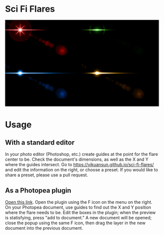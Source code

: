 # Sci Fi Flares
<img src="demoflare.png" />

# Usage
<h2>With a standard editor</h2>
In your photo editor (Photoshop, etc.) create guides at the point for the flare center to be. Check the document's dimensions, as well as the X and Y where the guides intersect. Go to <a href="https://yikuansun.github.io/sci-fi-flares/">https://yikuansun.github.io/sci-fi-flares/</a> and edit the information on the right, or choose a preset. If you would like to share a preset, please use a pull request.
<h2>As a Photopea plugin</h2>
<a href="https://www.photopea.com#%7B%22environment%22:%7B%22plugins%22:%5B%7B%22name%22:%22Sci-Fi%20Flares%20By%20Yikuan%20Sun%22,%22url%22:%22https://yikuansun.github.io/sci-fi-flares/%22,%22width%22:750,%22height%22:400,%22icon%22:%22https://yikuansun.github.io/sci-fi-flares/icon.png%22%7D%5D%7D%7D">Open this link</a>. Open the plugin using the F icon on the menu on the right. On your Photopea document, use guides to find out the X and Y position where the flare needs to be. Edit the boxes in the plugin; when the preview is statisfying, press "add to document." A new document will be opened; close the popup using the same F icon, then drag the layer in the new document into the previous document.